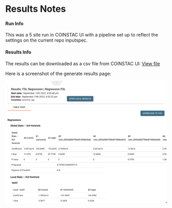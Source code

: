 # Results Notes

#### Run Info

This was a 5 site run in COINSTAC UI with a pipeline set up to reflect the settings on the current repo inputspec. 

#### Results Info

The results can be downloaded as a csv file from COINSTAC UI: [View file](https://github.com/trendscenter/coinstac-regression-fsl/blob/master/test/results/results.csv)

Here is a screenshot of the generate results page: 

![Results View](https://raw.githubusercontent.com/trendscenter/coinstac-regression-fsl/master/test/results/results.png "Results View")

